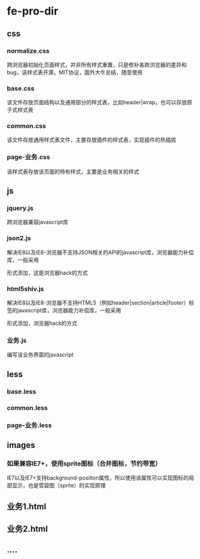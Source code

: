 # fe-pro-dir

## css

### normalize.css

跨浏览器初始化页面样式，并非所有样式重置，只是修补各款浏览器的差异和bug，该样式表开源，MIT协议，国外大牛总结，随意使用

### base.css

该文件存放页面结构以及通用部分的样式表，比如header|wrap，也可以存放原子式样式表

### common.css

该文件存放通用样式表文件，主要存放插件的样式表，实现插件的热插拔

### page-业务.css

该样式表存放该页面的特有样式，主要是业务相关的样式

## js

### jquery.js

跨浏览器兼容javascript库

### json2.js

解决IE8以及IE8-浏览器不支持JSON相关的API的javascript库，浏览器能力补偿库，一般采用
<!--[if lt IE 9]>
<script type="text/javascript"src="js/json2.js"></script>
<![endif]-->
形式添加，这是浏览器hack的方式

### html5shiv.js

解决IE8以及IE8-浏览器不支持HTML5（例如header|section|article|footer）标签的javascript库，浏览器能力补偿库，一般采用
<!--[if lt IE 9]>
<script type="text/javascript"src="js/html5shiv.js"></script>
<![endif]-->
形式添加，浏览器hack的方式

### 业务.js

编写该业务界面的javascript

## less

### base.less

### common.less

### page-业务.less

## images

### 如果兼容IE7+，使用sprite图标（合并图标，节约带宽）

IE7以及IE7+支持background-posiiton属性，所以使用该属性可以实现图标的局部显示，也是雪碧图（sprite）的实现原理

## 业务1.html

## 业务2.html

## ....
